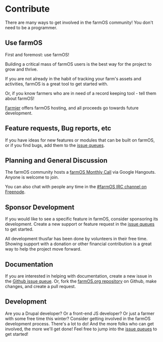 # Contribute

There are many ways to get involved in the farmOS community! You don't need to
be a programmer.

## Use farmOS

First and foremost: use farmOS!

Building a critical mass of farmOS users is the best way for the project to grow
and thrive.

If you are not already in the habit of tracking your farm's assets and
activities, farmOS is a great tool to get started with.

Or, if you know farmers who are in need of a record keeping tool - tell them
about farmOS!

[Farmier] offers farmOS hosting, and all proceeds go towards future development.

## Feature requests, Bug reports, etc

If you have ideas for new features or modules that can be built on farmOS, or
if you find bugs, add them to the [issue queues].

## Planning and General Discussion

The farmOS community hosts a [farmOS Monthly Call] via Google Hangouts. Anyone
is welcome to join.

You can also chat with people any time in the [#farmOS IRC channel on Freenode].

## Sponsor Development

If you would like to see a specific feature in farmOS, consider sponsoring its
development. Create a new support or feature request in the [issue queues] to
get started.

All development thusfar has been done by volunteers in their free time. Showing
support with a donation or other financial contribution is a great way to help
the project move forward.

## Documentation

If you are interested in helping with documentation, create a new issue in the
[Github issue queue]. Or, fork the [farmOS.org repository] on Github, make
changes, and create a pull request.

## Development

Are you a Drupal developer? Or a front-end JS developer? Or just a farmer with
some free time this winter? Consider getting involved in the farmOS development
process. There's a lot to do! And the more folks who can get involved, the more
we'll get done! Feel free to jump into the [issue queues] to get started!

[Farmier]: http://farmier.com
[issue queues]: /development/issue-queues
[farmOS Monthly Call]: /community/monthly-call
[#farmOS IRC channel on Freenode]: http://webchat.freenode.net/?channels=#farmOS
[Github issue queue]: https://github.com/farmOS/farmOS.org/issues
[farmOS.org repository]: https://github.com/farmOS/farmOS.org

